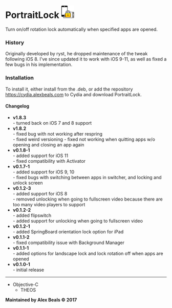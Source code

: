 # PortraitLock <img src="/portraitlockprefs/Resources/PortraitLock@2x.png?raw=true" height="40" alt=""/>

Turn on/off rotation lock automatically when specified apps are opened.

### History

Originally developed by ryst, he dropped maintenance of the tweak following iOS 8.  I've since updated it to work with iOS 9-11, as well as fixed a few bugs in his implementation.

### Installation

To install it, either install from the .deb, or add the repository https://cydia.alexbeals.com to Cydia and download PortraitLock.

#### Changelog

<ul>
<li>
<b>v1.8.3</b><br>
- turned back on iOS 7 and 8 support
</li>
<li>
<b>v1.8.2</b><br>
- fixed bug with not working after respring<br>
- fixed weird versioning
- fixed not working when quitting apps w/o opening and closing an app again
</li>
<li>
<b>v0.1.8-1</b><br>
- added support for iOS 11<br>
- fixed compatibility with Activator
</li>
<li>
<b>v0.1.7-1</b><br>
- added support for iOS 9, 10<br>
- fixed bugs with switching between apps in switcher, and locking and unlock screen
</li>
<li><b>v0.1.2-3</b><br>
- added support for iOS 8<br>
- removed unlocking when going to fullscreen video because there are too many video players to support
</li>
<li>
<b>v0.1.2-2</b><br>
- added flipswitch<br>
- added support for unlocking when going to fullscreen video
</li>
<li>
<b>v0.1.2-1</b><br>
- added SpringBoard orientation lock option for iPad
</li>
<li>
<b>v0.1.1-2</b><br>
- fixed compatibility issue with Background Manager
</li>
<li>
<b>v0.1.1-1</b><br>
- added options for landscape lock and lock rotation off when apps are opened
</li>
<li>
<b>v0.1.0-1</b><br>
- initial release
</li>
</ul>

---

<ul>
  <li>
  Objective-C
  <ul>
  <li>THEOS</li>
  </ul>
  </li>
</ul>

**Maintained by Alex Beals © 2017**
